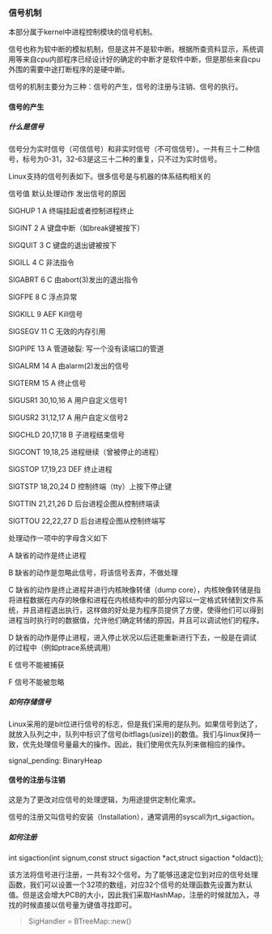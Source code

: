 ### 信号机制

本部分属于kernel中进程控制模块的信号机制。

信号也称为软中断的模拟机制，但是这并不是软中断。根据所查资料显示，系统调用等来自cpu内部程序已经设计好的确定的中断才是软件中断，但是那些来自cpu外围的需要中途打断程序的是硬中断。

信号的机制主要分为三种：信号的产生，信号的注册与注销、信号的执行。

#### 信号的产生

##### 什么是信号

信号分为实时信号（可信信号）和非实时信号（不可信信号）。一共有三十二种信号，标号为0-31，32-63是这三十二种的重复，只不过为实时信号。

Linux支持的信号列表如下。很多信号是与机器的体系结构相关的

信号值 默认处理动作 发出信号的原因

SIGHUP 1 A 终端挂起或者控制进程终止

SIGINT 2 A 键盘中断（如break键被按下）

SIGQUIT 3 C 键盘的退出键被按下

SIGILL 4 C 非法指令

SIGABRT 6 C 由abort(3)发出的退出指令

SIGFPE 8 C 浮点异常

SIGKILL 9 AEF Kill信号

SIGSEGV 11 C 无效的内存引用

SIGPIPE 13 A 管道破裂: 写一个没有读端口的管道

SIGALRM 14 A 由alarm(2)发出的信号

SIGTERM 15 A 终止信号

SIGUSR1 30,10,16 A 用户自定义信号1

SIGUSR2 31,12,17 A 用户自定义信号2

SIGCHLD 20,17,18 B 子进程结束信号

SIGCONT 19,18,25 进程继续（曾被停止的进程）

SIGSTOP 17,19,23 DEF 终止进程

SIGTSTP 18,20,24 D 控制终端（tty）上按下停止键

SIGTTIN 21,21,26 D 后台进程企图从控制终端读

SIGTTOU 22,22,27 D 后台进程企图从控制终端写

 

处理动作一项中的字母含义如下

A 缺省的动作是终止进程

B 缺省的动作是忽略此信号，将该信号丢弃，不做处理

C 缺省的动作是终止进程并进行内核映像转储（dump core），内核映像转储是指将进程数据在内存的映像和进程在内核结构中的部分内容以一定格式转储到文件系统，并且进程退出执行，这样做的好处是为程序员提供了方便，使得他们可以得到进程当时执行时的数据值，允许他们确定转储的原因，并且可以调试他们的程序。

D 缺省的动作是停止进程，进入停止状况以后还能重新进行下去，一般是在调试的过程中（例如ptrace系统调用）

E 信号不能被捕获

F 信号不能被忽略


##### 如何存储信号

Linux采用的是bit位进行信号的标志，但是我们采用的是队列。如果信号到达了，就放入队列之中，队列中标识了信号(bitflags(usize))的数值。我们与linux保持一致，优先处理信号量最大的操作。因此，我们使用优先队列来做相应的操作。

signal_pending: BinaryHeap<Signals>

#### 信号的注册与注销

这是为了更改对应信号的处理逻辑，为用途提供定制化需求。

信号的注册又叫信号的安装（Installation），通常调用的syscall为rt_sigaction。

##### 如何注册

int sigaction(int signum,const struct sigaction *act,struct sigaction *oldact));

该方法将信号进行注册，一共有32个信号。为了能够迅速定位到对应的信号处理函数，我们可以设置一个32项的数组，对应32个信号的处理函数先设置为默认值。但是这会增大PCB的大小，因此我们采取HashMap，注册的时候就加入，寻找的时候直接以信号量为键值寻找即可。

> SigHandler = BTreeMap::new()
